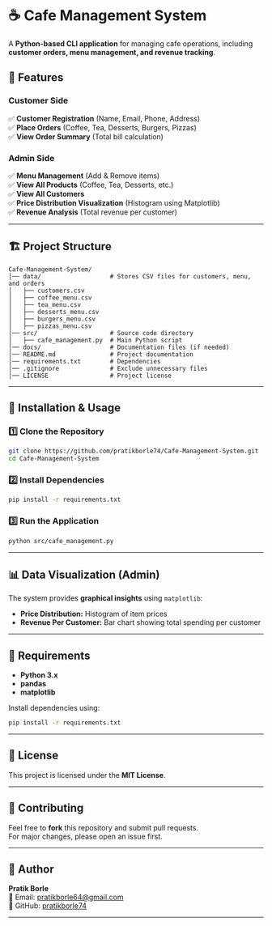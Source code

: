 # ☕ Cafe Management System

A **Python-based CLI application** for managing cafe operations, including **customer orders, menu management, and revenue tracking**.

## 📌 Features
### **Customer Side**
✅ **Customer Registration** (Name, Email, Phone, Address)  
✅ **Place Orders** (Coffee, Tea, Desserts, Burgers, Pizzas)  
✅ **View Order Summary** (Total bill calculation)  

### **Admin Side**
✅ **Menu Management** (Add & Remove items)  
✅ **View All Products** (Coffee, Tea, Desserts, etc.)  
✅ **View All Customers**  
✅ **Price Distribution Visualization** (Histogram using Matplotlib)  
✅ **Revenue Analysis** (Total revenue per customer)  

---

## 🏗️ Project Structure
```
Cafe-Management-System/
│── data/                   # Stores CSV files for customers, menu, and orders
│   ├── customers.csv
│   ├── coffee_menu.csv
│   ├── tea_menu.csv
│   ├── desserts_menu.csv
│   ├── burgers_menu.csv
│   ├── pizzas_menu.csv
│── src/                    # Source code directory
│   ├── cafe_management.py  # Main Python script
│── docs/                   # Documentation files (if needed)
│── README.md               # Project documentation
│── requirements.txt        # Dependencies
│── .gitignore              # Exclude unnecessary files
│── LICENSE                 # Project license
```

---

## 🚀 Installation & Usage
### **1️⃣ Clone the Repository**
```sh
git clone https://github.com/pratikborle74/Cafe-Management-System.git
cd Cafe-Management-System
```

### **2️⃣ Install Dependencies**
```sh
pip install -r requirements.txt
```

### **3️⃣ Run the Application**
```sh
python src/cafe_management.py
```

---

## 📊 Data Visualization (Admin)
The system provides **graphical insights** using `matplotlib`:
- **Price Distribution:** Histogram of item prices  
- **Revenue Per Customer:** Bar chart showing total spending per customer  

---

## 📜 Requirements
- **Python 3.x**
- **pandas**
- **matplotlib**

Install dependencies using:
```sh
pip install -r requirements.txt
```

---

## 📄 License
This project is licensed under the **MIT License**.

---

## 🤝 Contributing
Feel free to **fork** this repository and submit pull requests.  
For major changes, please open an issue first.

---

## 👤 Author  
**Pratik Borle**  
📧 Email: [pratikborle64@gmail.com](mailto:pratikborle64@gmail.com)  
🔗 GitHub: [pratikborle74](https://github.com/pratikborle74)  

---
